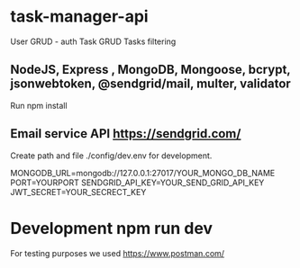 # task-manager-api 
User GRUD - auth
Task GRUD
Tasks filtering

## NodeJS, Express , MongoDB, Mongoose, bcrypt, jsonwebtoken, @sendgrid/mail, multer, validator

Run npm install

## Email service API https://sendgrid.com/
Create path and file ./config/dev.env for development.

MONGODB_URL=mongodb://127.0.0.1:27017/YOUR_MONGO_DB_NAME
PORT=YOURPORT
SENDGRID_API_KEY=YOUR_SEND_GRID_API_KEY
JWT_SECRET=YOUR_SECRECT_KEY

# Development npm run dev
For testing purposes we used https://www.postman.com/



